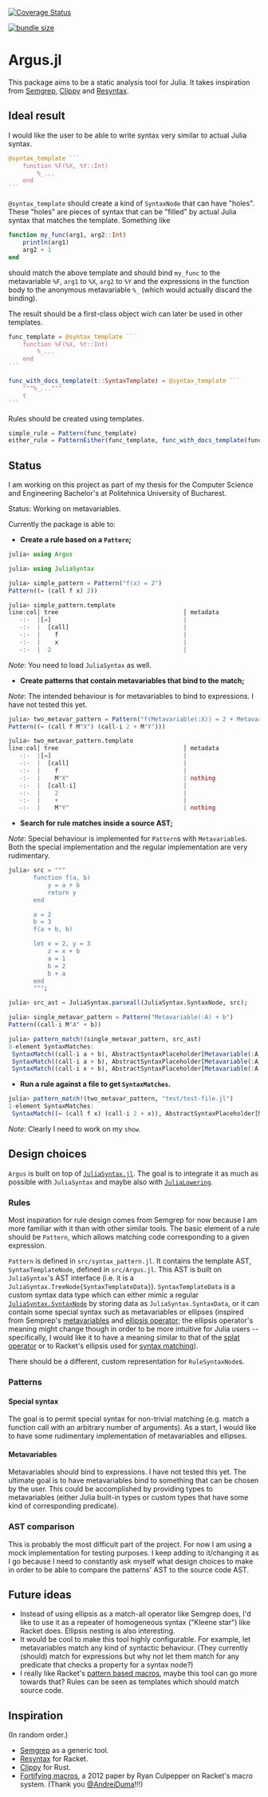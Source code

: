 <a href='https://coveralls.io/github/iuliadmtru/Argus.jl?branch=main'><img src='https://coveralls.io/repos/github/iuliadmtru/Argus.jl/badge.svg?branch=main' alt='Coverage Status'/></a>

[![bundle size](https://codecov.io/github/iuliadmtru/Argus.jl/graph/bundle/codecov-badge/badge.svg)](https://app.codecov.io/github/iuliadmtru/Argus.jl/bundles/main/codecov-badge)

# Argus.jl

This package aims to be a static analysis tool for Julia. It takes
inspiration from [Semgrep](https://github.com/semgrep/semgrep),
[Clippy](https://github.com/rust-lang/rust-clippy) and
[Resyntax](https://docs.racket-lang.org/resyntax/).


## Ideal result

I would like the user to be able to write syntax very similar to
actual Julia syntax.

~~~julia
@syntax_template ```
	function %F(%X, %Y::Int)
		%_...
	end
```
~~~

`@syntax_template` should create a kind of `SyntaxNode` that can have
"holes". These "holes" are pieces of syntax that can be "filled" by
actual Julia syntax that matches the template. Something like
```julia
function my_func(arg1, arg2::Int)
	println(arg1)
	arg2 + 1
end
```
should match the above template and should bind `my_func` to the
metavariable `%F`, `arg1` to `%X`, `arg2` to `%Y` and the expressions
in the function body to the anonymous metavariable `%_` (which would
actually discard the binding).

The result should be a first-class object wich can later be used in
other templates.

~~~julia
func_template = @syntax_template ```
	function %F(%X, %Y::Int)
		%_...
	end
```

func_with_docs_template(t::SyntaxTemplate) = @syntax_template ```
	"""%_..."""
	t
```
~~~

Rules should be created using templates.

```julia
simple_rule = Pattern(func_template)
either_rule = PatternEither(func_template, func_with_docs_template(func_template))
```


## Status

I am working on this project as part of my thesis for the Computer
Science and Engineering Bachelor's at Politehnica University of
Bucharest.

Status: Working on metavariables.

Currently the package is able to:

- **Create a rule based on a `Pattern`;**

```julia
julia> using Argus

julia> using JuliaSyntax

julia> simple_pattern = Pattern("f(x) = 2")
Pattern((= (call f x) 2))

julia> simple_pattern.template
line:col│ tree                                   │ metadata
   -:-  |[=]                                     |
   -:-  |  [call]                                |
   -:-  |    f                                   |
   -:-  |    x                                   |
   -:-  |  2                                     |
```

_Note_: You need to load `JuliaSyntax` as well.

- **Create patterns that contain metavariables that bind to the match;**

_Note_: The intended behaviour is for metavariables to bind to
expressions. I have not tested this yet.

```julia
julia> two_metavar_pattern = Pattern("f(Metavariable(:X)) = 2 + Metavariable(:Y)")
Pattern((= (call f M"X") (call-i 2 + M"Y")))

julia> two_metavar_pattern.template
line:col│ tree                                   │ metadata
   -:-  |[=]                                     |
   -:-  |  [call]                                |
   -:-  |    f                                   |
   -:-  |    M"X"                                | nothing
   -:-  |  [call-i]                              |
   -:-  |    2                                   |
   -:-  |    +                                   |
   -:-  |    M"Y"                                | nothing
```

- **Search for rule matches inside a source AST;**

_Note_: Special behaviour is implemented for `Pattern`s with
`Metavariable`s. Both the special implementation and the regular
implementation are very rudimentary.

```julia
julia> src = """
       function f(a, b)
           y = a + b
           return y
       end

       a = 2
       b = 3
       f(a + b, b)

       let x = 2, y = 3
           z = x + b
           a = 1
           b = 2
           b + a
       end
       """;

julia> src_ast = JuliaSyntax.parseall(JuliaSyntax.SyntaxNode, src);

julia> single_metavar_pattern = Pattern("Metavariable(:A) + b")
Pattern((call-i M"A" + b))

julia> pattern_match!(single_metavar_pattern, src_ast)
3-element SyntaxMatches:
 SyntaxMatch((call-i a + b), AbstractSyntaxPlaceholder[Metavariable(:A, JuliaSyntax.SyntaxData(SourceFile("function f(a, b)\n    y = a + b\n    return y\nend\n\na = 2\nb = 3\nf(a + b, b)\n\nlet x = 2, y = 3\n    z = x + b\n    a = 1\n    b = 2\n    b + a\nend\n", 0, nothing, 1, [1, 18, 32, 45, 49, 50, 56, 62, 74, 75, 92, 106, 116, 126, 136, 140]), JuliaSyntax.GreenNode{JuliaSyntax.SyntaxHead}(JuliaSyntax.SyntaxHead(K"Identifier", 0x0000), 0x00000001, ()), 26, :a))])
 SyntaxMatch((call-i a + b), AbstractSyntaxPlaceholder[Metavariable(:A, JuliaSyntax.SyntaxData(SourceFile("function f(a, b)\n    y = a + b\n    return y\nend\n\na = 2\nb = 3\nf(a + b, b)\n\nlet x = 2, y = 3\n    z = x + b\n    a = 1\n    b = 2\n    b + a\nend\n", 0, nothing, 1, [1, 18, 32, 45, 49, 50, 56, 62, 74, 75, 92, 106, 116, 126, 136, 140]), JuliaSyntax.GreenNode{JuliaSyntax.SyntaxHead}(JuliaSyntax.SyntaxHead(K"Identifier", 0x0000), 0x00000001, ()), 64, :a))])
 SyntaxMatch((call-i x + b), AbstractSyntaxPlaceholder[Metavariable(:A, JuliaSyntax.SyntaxData(SourceFile("function f(a, b)\n    y = a + b\n    return y\nend\n\na = 2\nb = 3\nf(a + b, b)\n\nlet x = 2, y = 3\n    z = x + b\n    a = 1\n    b = 2\n    b + a\nend\n", 0, nothing, 1, [1, 18, 32, 45, 49, 50, 56, 62, 74, 75, 92, 106, 116, 126, 136, 140]), JuliaSyntax.GreenNode{JuliaSyntax.SyntaxHead}(JuliaSyntax.SyntaxHead(K"Identifier", 0x0000), 0x00000001, ()), 100, :x))])
```

- **Run a rule against a file to get `SyntaxMatches`.**

```julia
julia> pattern_match!(two_metavar_pattern, "test/test-file.jl")
1-element SyntaxMatches:
 SyntaxMatch((= (call f x) (call-i 2 + x)), AbstractSyntaxPlaceholder[Metavariable(:X, JuliaSyntax.SyntaxData(SourceFile("function f(a, b)\n    y = a + b\n    return y\nend\n\na + b\na + b + c # (call-i a + b c); 4 children, all leaves; Semgrep finds this\nc + a + b # (call-i c + a b); 4 children, all leaves; Semgrep doesn't find this\n\nf(x) = \"a\"\nf(x) = 2 + x\ng(x) = 2 + x\n", 0, "test/test-file.jl", 1, [1, 18, 32, 45, 49, 50, 56, 129, 209, 210, 221, 234, 247]), JuliaSyntax.GreenNode{JuliaSyntax.SyntaxHead}(JuliaSyntax.SyntaxHead(K"Identifier", 0x0000), 0x00000001, ()), 223, :x)), Metavariable(:Y, JuliaSyntax.SyntaxData(SourceFile("function f(a, b)\n    y = a + b\n    return y\nend\n\na + b\na + b + c # (call-i a + b c); 4 children, all leaves; Semgrep finds this\nc + a + b # (call-i c + a b); 4 children, all leaves; Semgrep doesn't find this\n\nf(x) = \"a\"\nf(x) = 2 + x\ng(x) = 2 + x\n", 0, "test/test-file.jl", 1, [1, 18, 32, 45, 49, 50, 56, 129, 209, 210, 221, 234, 247]), JuliaSyntax.GreenNode{JuliaSyntax.SyntaxHead}(JuliaSyntax.SyntaxHead(K"Identifier", 0x0000), 0x00000001, ()), 232, :x))])
```

_Note_: Clearly I need to work on my `show`.


## Design choices

`Argus` is built on top of
[`JuliaSyntax.jl`](https://github.com/JuliaLang/JuliaSyntax.jl). The
goal is to integrate it as much as possible with `JuliaSyntax` and
maybe also with
[`JuliaLowering`](https://github.com/c42f/JuliaLowering.jl).

### Rules

Most inspiration for rule design comes from Semgrep for now because I
am more familiar with it than with other similar tools. The basic
element of a rule should be `Pattern`, which allows matching code
corresponding to a given expression.

`Pattern` is defined in `src/syntax_pattern.jl`. It contains the
template AST, `SyntaxTemplateNode`, defined in `src/Argus.jl`. This
AST is built on `JuliaSyntax`'s AST interface (i.e. it is a
`JuliaSyntax.TreeNode{SyntaxTemplateData}`). `SyntaxTemplateData` is a
custom syntax data type which can either mimic a regular
[`JuliaSyntax.SyntaxNode`](https://julialang.github.io/JuliaSyntax.jl/dev/api/#JuliaSyntax.SyntaxNode)
by storing data as `JuliaSyntax.SyntaxData`, or it can contain some
special syntax such as metavariables or ellipses (inspired from
Semprep's
[metavariables](https://semgrep.dev/docs/writing-rules/pattern-syntax#metavariables)
and [ellipsis
operator](https://semgrep.dev/docs/writing-rules/pattern-syntax#ellipsis-operator);
the ellipsis operator's meaning might change though in order to be
more intuitive for Julia users -- specifically, I would like it to
have a meaning similar to that of the [splat
operator](https://docs.julialang.org/en/v1/base/base/#...) or to
Racket's ellipsis used for [syntax
matching](https://docs.racket-lang.org/reference/stx-patterns.html)).

There should be a different, custom representation for
`RuleSyntaxNode`s.

### Patterns

#### Special syntax

The goal is to permit special syntax for non-trivial matching
(e.g. match a function call with an arbitrary number of arguments). As
a start, I would like to have some rudimentary implementation of
metavariables and ellipses.

#### Metavariables

Metavariables should bind to expressions. I have not tested this
yet. The ultimate goal is to have metavariables bind to something that
can be chosen by the user. This could be accomplished by providing
types to metavariables (either Julia built-in types or custom types
that have some kind of corresponding predicate).

### AST comparison

This is probably the most difficult part of the project. For now I am
using a mock implementation for testing purposes. I keep adding to
it/changing it as I go because I need to constantly ask myself what
design choices to make in order to be able to compare the patterns'
AST to the source code AST.


## Future ideas

- Instead of using ellipsis as a match-all operator like Semgrep does,
  I'd like to use it as a repeater of homogeneous syntax ("Kleene
  star") like Racket does. Ellipsis nesting is also interesting.
- It would be cool to make this tool highly configurable. For example,
  let metavariables match any kind of syntactic behaviour. (They
  currently (should) match for expressions but why not let them match
  for any predicate that checks a property for a syntax node?)
- I really like Racket's [pattern based
  macros](https://docs.racket-lang.org/guide/pattern-macros.html),
  maybe this tool can go more towards that? Rules can be seen as
  templates which should match source code.


## Inspiration

(In random order.)

- [Semgrep](https://semgrep.dev/docs/writing-rules/overview) as a
  generic tool.
- [Resyntax](https://docs.racket-lang.org/resyntax/index.html) for
  Racket.
- [Clippy](https://doc.rust-lang.org/clippy/) for Rust.
- [Fortifying
  macros](https://www2.ccs.neu.edu/racket/pubs/c-jfp12.pdf), a 2012
  paper by Ryan Culpepper on Racket's macro system. (Thank you
  [@AndreiDuma](https://github.com/AndreiDuma)!!!)
